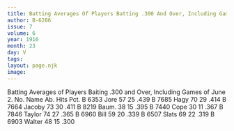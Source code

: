 ```yaml
---
title: Batting Averages Of Players Batting .300 And Over, Including Games Of June 2
author: B-6286
issue: 7
volume: 6
year: 1916
month: 23
day: V
tags:
layout: page.njk
image:
---
```

Batting Averages of Players Baiting .300 and Over, Including Games of June 2.       No. Name Ab. Hits Pct. B 6353 Jore 57 25 .439 B 7685 Hagy 70 29 .414 B 7664 Jacoby 73 30 .411 B 8219 Baum. 38 15 .395 B 7440 Cope 30 11 .367 B 7846 Taylor 74 27 .365 B 6960 Bill 59 20 .339 B 6507 Slats 69 22 .319 B 6903 Walter 48 15 .300   


